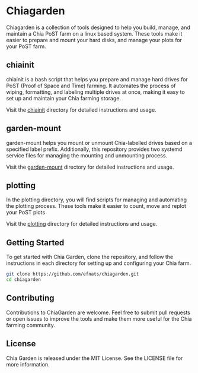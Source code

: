 # Chiagarden

Chiagarden is a collection of tools designed to help you build, manage, and maintain a Chia PoST farm on a linux based system. These tools make it easier to prepare and mount your hard disks, and manage your plots for your PoST farm.

## chiainit

chiainit is a bash script that helps you prepare and manage hard drives for PoST (Proof of Space and Time) farming. It automates the process of wiping, formatting, and labeling multiple drives at once, making it easy to set up and maintain your Chia farming storage.

Visit the [chiainit](https://github.com/efnats/chiagarden/tree/main/chiainit) directory for detailed instructions and usage.

## garden-mount

garden-mount helps you mount or unmount Chia-labelled drives based on a specified label prefix. Additionally, this repository provides two systemd service files for managing the mounting and unmounting process.

Visit the [garden-mount](https://github.com/efnats/chiagarden/tree/main/garden-mount) directory for detailed instructions and usage.

## plotting

In the plotting directory, you will find scripts for managing and automating the plotting process. These tools make it easier to count, move and replot your PoST plots

Visit the [plotting](https://github.com/efnats/chiagarden/tree/main/plotting) directory for detailed instructions and usage.

## Getting Started

To get started with Chia Garden, clone the repository, and follow the instructions in each directory for setting up and configuring your Chia farm.

```bash
git clone https://github.com/efnats/chiagarden.git
cd chiagarden
```

## Contributing
Contributions to ChiaGarden are welcome. Feel free to submit pull requests or open issues to improve the tools and make them more useful for the Chia farming community.

## License
Chia Garden is released under the MIT License. See the LICENSE file for more information.


